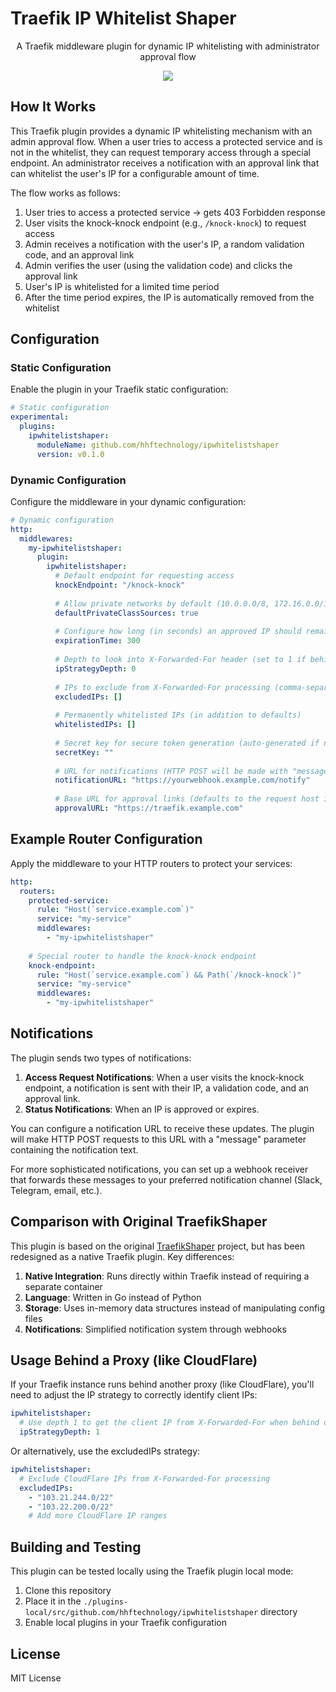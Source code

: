 # Traefik IP Whitelist Shaper

<div align="center" width="100%">
    <p>A Traefik middleware plugin for dynamic IP whitelisting with administrator approval flow</p>
    <a target="_blank" href="https://github.com/hhftechnology/ipwhitelistshaper"><img src="https://img.shields.io/badge/maintainer-hhftechnology-orange" /></a>
</div>

## How It Works

This Traefik plugin provides a dynamic IP whitelisting mechanism with an admin approval flow. When a user tries to access a protected service and is not in the whitelist, they can request temporary access through a special endpoint. An administrator receives a notification with an approval link that can whitelist the user's IP for a configurable amount of time.

The flow works as follows:

1. User tries to access a protected service → gets 403 Forbidden response
2. User visits the knock-knock endpoint (e.g., `/knock-knock`) to request access
3. Admin receives a notification with the user's IP, a random validation code, and an approval link
4. Admin verifies the user (using the validation code) and clicks the approval link
5. User's IP is whitelisted for a limited time period
6. After the time period expires, the IP is automatically removed from the whitelist

## Configuration

### Static Configuration

Enable the plugin in your Traefik static configuration:

```yaml
# Static configuration
experimental:
  plugins:
    ipwhitelistshaper:
      moduleName: github.com/hhftechnology/ipwhitelistshaper
      version: v0.1.0
```

### Dynamic Configuration

Configure the middleware in your dynamic configuration:

```yaml
# Dynamic configuration
http:
  middlewares:
    my-ipwhitelistshaper:
      plugin:
        ipwhitelistshaper:
          # Default endpoint for requesting access
          knockEndpoint: "/knock-knock"
          
          # Allow private networks by default (10.0.0.0/8, 172.16.0.0/12, 192.168.0.0/16)
          defaultPrivateClassSources: true
          
          # Configure how long (in seconds) an approved IP should remain in the whitelist
          expirationTime: 300
          
          # Depth to look into X-Forwarded-For header (set to 1 if behind CloudFlare or another proxy)
          ipStrategyDepth: 0
          
          # IPs to exclude from X-Forwarded-For processing (comma-separated)
          excludedIPs: []
          
          # Permanently whitelisted IPs (in addition to defaults)
          whitelistedIPs: []
          
          # Secret key for secure token generation (auto-generated if not provided)
          secretKey: ""
          
          # URL for notifications (HTTP POST will be made with "message" parameter)
          notificationURL: "https://yourwebhook.example.com/notify"
          
          # Base URL for approval links (defaults to the request host if not specified)
          approvalURL: "https://traefik.example.com"
```

## Example Router Configuration

Apply the middleware to your HTTP routers to protect your services:

```yaml
http:
  routers:
    protected-service:
      rule: "Host(`service.example.com`)"
      service: "my-service"
      middlewares:
        - "my-ipwhitelistshaper"
    
    # Special router to handle the knock-knock endpoint
    knock-endpoint:
      rule: "Host(`service.example.com`) && Path(`/knock-knock`)"
      service: "my-service"
      middlewares:
        - "my-ipwhitelistshaper"
```

## Notifications

The plugin sends two types of notifications:

1. **Access Request Notifications**: When a user visits the knock-knock endpoint, a notification is sent with their IP, a validation code, and an approval link.
2. **Status Notifications**: When an IP is approved or expires.

You can configure a notification URL to receive these updates. The plugin will make HTTP POST requests to this URL with a "message" parameter containing the notification text.

For more sophisticated notifications, you can set up a webhook receiver that forwards these messages to your preferred notification channel (Slack, Telegram, email, etc.).

## Comparison with Original TraefikShaper

This plugin is based on the original [TraefikShaper](https://github.com/l4rm4nd/TraefikShaper) project, but has been redesigned as a native Traefik plugin. Key differences:

1. **Native Integration**: Runs directly within Traefik instead of requiring a separate container
2. **Language**: Written in Go instead of Python
3. **Storage**: Uses in-memory data structures instead of manipulating config files
4. **Notifications**: Simplified notification system through webhooks

## Usage Behind a Proxy (like CloudFlare)

If your Traefik instance runs behind another proxy (like CloudFlare), you'll need to adjust the IP strategy to correctly identify client IPs:

```yaml
ipwhitelistshaper:
  # Use depth 1 to get the client IP from X-Forwarded-For when behind one proxy
  ipStrategyDepth: 1
```

Or alternatively, use the excludedIPs strategy:

```yaml
ipwhitelistshaper:
  # Exclude CloudFlare IPs from X-Forwarded-For processing
  excludedIPs:
    - "103.21.244.0/22"
    - "103.22.200.0/22"
    # Add more CloudFlare IP ranges
```

## Building and Testing

This plugin can be tested locally using the Traefik plugin local mode:

1. Clone this repository
2. Place it in the `./plugins-local/src/github.com/hhftechnology/ipwhitelistshaper` directory
3. Enable local plugins in your Traefik configuration

## License

MIT License